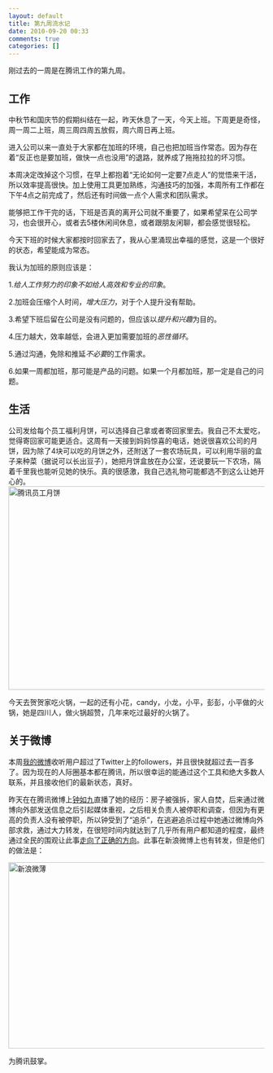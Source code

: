 ```yaml
---
layout: default
title: 第九周流水记
date: 2010-09-20 00:33
comments: true
categories: []
---
```

刚过去的一周是在腾讯工作的第九周。
<h2>工作</h2>
中秋节和国庆节的假期纠结在一起，昨天休息了一天，今天上班。下周更是奇怪，周一周二上班，周三周四周五放假，周六周日再上班。

进入公司以来一直处于大家都在加班的环境，自己也把加班当作常态。因为存在着“反正也是要加班，做快一点也没用”的退路，就养成了拖拖拉拉的坏习惯。



本周决定改掉这个习惯，在早上都抱着“无论如何一定要7点走人”的觉悟来干活，所以效率提高很快。加上使用工具更加熟练，沟通技巧的加强，本周所有工作都在下午4点之前完成了，然后还有时间做一点个人需求和团队需求。

能够把工作干完的话，下班是否真的离开公司就不重要了，如果希望呆在公司学习，也会很开心，或者去5楼休闲间休息，或者跟朋友闲聊，都会感觉很轻松。

今天下班的时候大家都按时回家去了，我从心里涌现出幸福的感觉，这是一个很好的状态，希望能成为常态。

我认为加班的原则应该是：

1.<em>给人工作努力的印象不如给人高效和专业的印象</em>。

2.加班会压缩个人时间，<em>增大压力</em>，对于个人提升没有帮助。

3.希望下班后留在公司是没有问题的，但应该以<em>提升和兴趣</em>为目的。

4.压力越大，效率越低，会进入更加需要加班的<em>恶性循环</em>。

5.通过沟通，免除和推延<em>不必要</em>的工作需求。

6.如果一周都加班，那可能是产品的问题。如果一个月都加班，那一定是自己的问题。
<h2>生活</h2>
公司发给每个员工福利月饼，可以选择自己拿或者寄回家里去。我自己不太爱吃，觉得寄回家可能更适合。这周有一天接到妈妈惊喜的电话，她说很喜欢公司的月饼，因为除了4块可以吃的月饼之外，还附送了一套农场玩具，可以利用华丽的盒子来种菜（据说可以长出豆子），她把月饼盒放在办公室，还说要玩一下农场，隔着千里我也能听见她的快乐。真的很感激，我自己选礼物可能都选不到这么让她开心的。

<img class="aligncenter size-full wp-image-260" title="腾讯员工月饼" src="http://yuguo.github.com/blog/files/2010/09/2000.jpg" alt="腾讯员工月饼" width="535" height="400" />

今天去贺贺家吃火锅，一起的还有小花，candy，小龙，小平，彭彭，小平做的火锅，她是四川人，做火锅超赞，几年来吃过最好的火锅了。
<h2>关于微博</h2>
本周<a href="http://t.qq.com/chandleryu">我的微博</a>收听用户超过了Twitter上的followers，并且很快就超过去一百多了。因为现在的人际圈基本都在腾讯，所以很幸运的能通过这个工具和绝大多数人联系，并且接收他们的最新状态，真好。

昨天在在腾讯微博上<a href="http://t.qq.com/zhongxiaojiu">钟如九</a>直播了她的经历：房子被强拆，家人自焚，后来通过微博向外部发送信息之后引起媒体重视，之后相关负责人被停职和调查，但因为有更高的负责人没有被停职，所以钟受到了“追杀”，在逃避追杀过程中她通过微博向外部求救，通过大力转发，在很短时间内就达到了几乎所有用户都知道的程度，最终通过全民的围观让此事<a href="http://view.news.qq.com/zt2010/yi/index.htm">走向了正确的方向</a>。此事在新浪微博上也有转发，但是他们的做法是：

<img class="aligncenter size-full wp-image-264" title="新浪微薄" src="http://yuguo.github.com/blog/files/2010/09/2010-9-20-0-26-00.png" alt="新浪微薄" width="669" height="366" />

为腾讯鼓掌。

